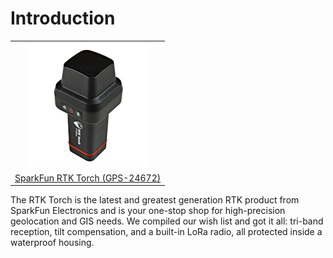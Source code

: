 # Introduction

<table class="table table-hover table-striped table-bordered">
  <tr align="center">
   <td><a href="https://www.sparkfun.com/products/24672"><img src="img/SparkFun_RTK_Torch.png"></a></td>
     </tr>
  <tr align="center">
    <td><a href="https://www.sparkfun.com/products/24672">SparkFun RTK Torch (GPS-24672)</a></td>
  </tr>
</table>

The RTK Torch is the latest and greatest generation RTK product from SparkFun Electronics and is your one-stop shop for high-precision geolocation and GIS needs. We compiled our wish list and got it all: tri-band reception, tilt compensation, and a built-in LoRa radio, all protected inside a waterproof housing.

